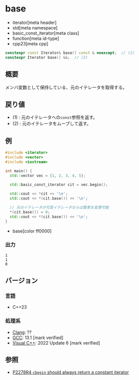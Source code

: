 # base
* iterator[meta header]
* std[meta namespace]
* basic_const_iterator[meta class]
* function[meta id-type]
* cpp23[meta cpp]

```cpp
constexpr const Iterator& base() const & noexcept;  // (1)
constexpr Iterator base() &&;  // (2)
```

## 概要

メンバ変数として保持している、元のイテレータを取得する。

## 戻り値

- (1) : 元のイテレータへの`const`参照を返す。
- (2) : 元のイテレータをムーブして返す。

## 例

```cpp example
#include <iterator>
#include <vector>
#include <iostream>

int main() {
  std::vector vec = {1, 2, 3, 4, 5};

  std::basic_const_iterator cit = vec.begin();
  
  std::cout << *cit << '\n';
  std::cout << *(cit.base()) << '\n';

  // 元のイテレータが可変イテレータならば要素を変更可能
  *(cit.base()) = 0;
  std::cout << *(cit.base()) << '\n';
}
```
* base[color ff0000]

### 出力

```
1
1
0
```

## バージョン
### 言語
- C++23

### 処理系
- [Clang](/implementation.md#clang): ??
- [GCC](/implementation.md#gcc): 13.1 [mark verified]
- [Visual C++](/implementation.md#visual_cpp): 2022 Update 6 [mark verified]

## 参照

- [P2278R4 `cbegin` should always return a constant iterator](https://www.open-std.org/jtc1/sc22/wg21/docs/papers/2022/p2278r4.html)
